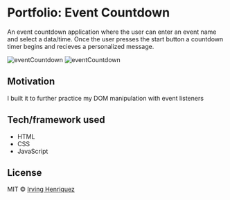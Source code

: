 # Portfolio: Event Countdown

An event countdown application where the user can enter an event name and select a data/time. Once the user presses the start button a countdown timer begins and recieves a personalized message.

![eventCountdown](https://user-images.githubusercontent.com/69181038/99696794-16eeb580-2a5d-11eb-9f33-e908619d74ae.PNG)
![eventCountdown](https://user-images.githubusercontent.com/69181038/99696839-2110b400-2a5d-11eb-9afd-7a1a7861afde.gif)


## Motivation

I built it to further practice my DOM manipulation with event listeners

## Tech/framework used
- HTML
- CSS
- JavaScript


## License
MIT © [Irving Henriquez]()

